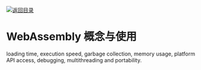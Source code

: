 [![返回目录](https://parg.co/UYp)](https://parg.co/Ubt)

# WebAssembly 概念与使用

loading time, execution speed, garbage collection, memory usage, platform API access, debugging, multithreading and portability.

